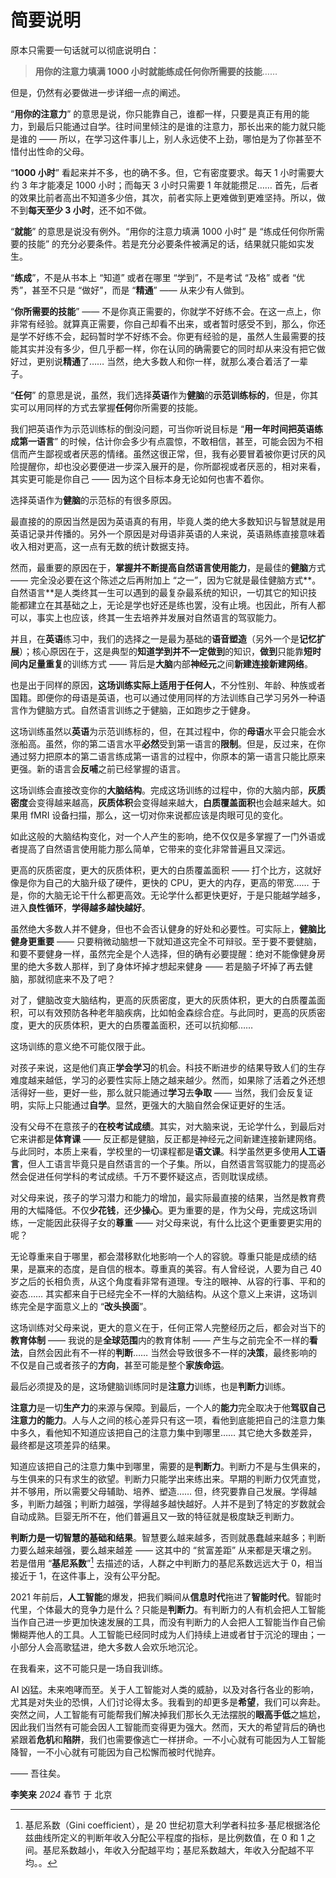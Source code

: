 # 简要说明

原本只需要一句话就可以彻底说明白：

> **用你的注意力填满 1000 小时就能练成任何你所需要的技能**……

但是，仍然有必要做进一步详细一点的阐述。

“**用你的注意力**” 的意思是说，你只能靠自己，谁都一样，只要是真正有用的能力，到最后只能通过自学。往时间里倾注的是谁的注意力，那长出来的能力就只能是谁的 —— 所以，在学习这件事儿上，别人永远使不上劲，哪怕是为了你甚至不惜付出性命的父母。

“**1000 小时**” 看起来并不多，也的确不多。但，它有密度要求。每天 1 小时需要大约 3 年才能凑足 1000 小时；而每天 3 小时只需要 1 年就能攒足…… 首先，后者的效果比前者高出不知道多少倍，其次，前者实际上更难做到更难坚持。所以，做不到**每天至少 3 小时**，还不如不做。

“**就能**” 的意思是说没有例外。“用你的注意力填满 1000 小时” 是 “练成任何你所需要的技能”  的充分必要条件。若是充分必要条件被满足的话，结果就只能如实发生。

“**练成**”，不是从书本上 “知道” 或者在哪里 “学到”，不是考试 “及格” 或者 “优秀”，甚至不只是 “做好”，而是 “**精通**” —— 从来少有人做到。

“**你所需要的技能**” —— 不是你真正需要的，你就学不好练不会。在这一点上，你非常有经验。就算真正需要，你自己却看不出来，或者暂时感受不到，那么，你还是学不好练不会，起码暂时学不好练不会。你更有经验的是，虽然人生最需要的技能其实并没有多少，但几乎都一样，你在认同的确需要它的同时却从来没有把它做好过，更别说**精通**了…… 当然，绝大多数人和你一样，就那么凑合着活了一辈子。

“**任何**” 的意思是说，虽然，我们选择**英语**作为**健脑**的**示范训练标的**，但是，你其实可以用同样的方式去掌握**任何**你所需要的技能。

我们把英语作为示范训练标的倒没问题，可当你听说目标是 “**用一年时间把英语练成第一语言**” 的时候，估计你会多少有点震惊，不敢相信，甚至，可能会因为不相信而产生鄙视或者厌恶的情绪。虽然这很正常，但，我有必要冒着被你更讨厌的风险提醒你，却也没必要便进一步深入展开的是，你所鄙视或者厌恶的，相对来看，其实更可能是你自己 —— 因为这个目标本身无论如何也害不着你。

选择英语作为**健脑**的示范标的有很多原因。

最直接的的原因当然是因为英语真的有用，毕竟人类的绝大多数知识与智慧就是用英语记录并传播的。另外一个原因是对母语非英语的人来说，英语熟练直接意味着收入相对更高，这一点有无数的统计数据支持。

然而，最重要的原因在于，**掌握并不断提高自然语言使用能力**，是最佳的**健脑**方式 —— 完全没必要在这个陈述之后再附加上 “之一”，因为它就是最佳健脑方式**。自然语言**是人类终其一生可以遇到的最复杂最系统的知识，一切其它的知识技能都建立在其基础之上，无论是学也好还是练也罢，没有止境。也因此，所有人都可以，事实上也应该，终其一生去培养并发展对自然语言的驾驭能力。

并且，在**英语**练习中，我们的选择之一是最为基础的**语音塑造**（另外一个是**记忆扩展**）；核心原因在于，这是典型的**知道学到并不一定做到**的知识，**做到**只能靠**短时间内足量重复**的训练方式 —— 背后是**大脑**内部**神经元**之间**新建连接新建网络**。

也是出于同样的原因，**这场训练实际上适用于任何人**，不分性别、年龄、种族或者国籍。即便你的母语是英语，也可以通过使用同样的方法训练自己学习另外一种语言作为健脑方式。自然语言训练之于健脑，正如跑步之于健身。

这场训练虽然以**英语**为示范训练标的，但，在其过程中，你的**母语**水平会只能会水涨船高。虽然，你的第二语言水平**必然**受到第一语言的**限制**。但是，反过来，在你通过努力把原本的第二语言练成第一语言的过程中，你原本的第一语言只能比原来更强。新的语言会**反哺**之前已经掌握的语言。

这场训练会直接改变你的**大脑结构**。完成这场训练的过程中，你的大脑内部，**灰质密度**会变得越来越高，**灰质体积**会变得越来越大，**白质覆盖面积**也会越来越大。如果用 fMRI 设备扫描，那么，这一切对你来说都应该是肉眼可见的变化。

如此这般的大脑结构变化，对一个人产生的影响，绝不仅仅是多掌握了一门外语或者提高了自然语言使用能力那么简单，它带来的变化非常普遍且又深远。

更高的灰质密度，更大的灰质体积，更大的白质覆盖面积 —— 打个比方，这就好像是你为自己的大脑升级了硬件，更快的 CPU，更大的内存，更高的带宽…… 于是，你的大脑无论干什么都更高效。无论学什么都更快更好，于是只能越学越多，进入**良性循环**，**学得越多越快越好**。

虽然绝大多数人并不健身，但也不会否认健身的好处和必要性。可实际上，**健脑比健身更重要** —— 只要稍微动脑想一下就知道这完全不可辩驳。至于要不要健脑，和要不要健身一样，虽然完全是个人选择，但的确有必要提醒：绝对不能像健身房里的绝大多数人那样，到了身体坏掉才想起来健身 —— 若是脑子坏掉了再去健脑，那就彻底来不及了吧？

对了，健脑改变大脑结构，更高的灰质密度，更大的灰质体积，更大的白质覆盖面积，可以有效预防各种老年脑疾病，比如帕金森综合症。与此同时，更高的灰质密度，更大的灰质体积，更大的白质覆盖面积，还可以抗抑郁……

这场训练的意义绝不可能仅限于此。

对孩子来说，这是他们真正**学会学习**的机会。科技不断进步的结果导致人们的生存难度越来越低，学习的必要性实际上随之越来越少。然而，如果除了活着之外还想活得好一些，更好一些，那么就只能通过**学习**去**争取** —— 当然，我们会反复证明，实际上只能通过**自学**。显然，更强大的大脑自然会保证更好的生活。

没有父母不在意孩子的**在校考试成绩**。其实，对大脑来说，无论学什么，到最后对它来讲都是**体育课** —— 反正都是健脑，反正都是神经元之间新建连接新建网络。与此同时，本质上来看，学校里的一切课程都是**语文课**。科学虽然更多使用**人工语言**，但人工语言毕竟只是自然语言的一个子集。所以，自然语言驾驭能力的提高必然会促进任何学科的考试成绩。千万不要怀疑这点，否则耽误成绩。

对父母来说，孩子的学习潜力和能力的增加，最实际最直接的结果，当然是教育费用的大幅降低。不仅**少花钱**，还**少操心**。更为重要的是，作为父母，完成这场训练，一定能因此获得子女的**尊重** —— 对父母来说，有什么比这个更重要更实用的呢？

无论尊重来自于哪里，都会潜移默化地影响一个人的容貌。尊重只能是成绩的结果，是赢来的态度，是自信的根本。尊重真的美容。有人曾经说，人要为自己 40 岁之后的长相负责，从这个角度看非常有道理。专注的眼神、从容的行事、平和的姿态…… 其实都来自于已经完全不一样的大脑结构。从这个意义上来讲，这场训练完全是字面意义上的 “**改头换面**”。

这场训练对父母来说，更大的意义在于，任何正常人完整经历之后，都会对当下的**教育体制** —— 我说的是**全球范围**内的教育体制 —— 产生与之前完全不一样的**看法**，自然会因此有不一样的**判断**…… 当然会导致很多不一样的**决策**，最终影响的不仅是自己或者孩子的**方向**，甚至可能是整个**家族命运**。

最后必须提及的是，这场健脑训练同时是**注意力**训练，也是**判断力**训练。

**注意力**是一切**生产力**的来源与保障。到最后，一个人的**能力**完全取决于他**驾驭自己注意力的能力**。人与人之间的核心差异只有这一项，看他到底能把自己的注意力集中多久，看他知不知道应该把自己的注意力集中到哪里…… 其它绝大多数差异，最终都是这项差异的结果。

知道应该把自己的注意力集中到哪里，需要的是**判断力**。判断力不是与生俱来的，与生俱来的只有求生的欲望。判断力只能学出来练出来。早期的判断力仅凭直觉，并不够用，所以需要父母辅助、培养、塑造…… 但，终究要靠自己发展。学得越多，判断力越强；判断力越强，学得越多越快越好。人并不是到了特定的岁数就会自动成熟。巨婴无所不在，他们普遍且又一致的特征就是极度缺乏判断力。

**判断力是一切智慧的基础和结果**。智慧要么越来越多，否则就愚蠢越来越多；判断力要么越来越强，要么越来越差 —— 这其中的 “贫富差距” 从来都是天壤之别。若是借用 “**基尼系数**”[^*] 去描述的话，人群之中判断力的基尼系数远远大于 0，相当接近于 1，在这件事上，没有公平分配。

2021 年前后，**人工智能**的爆发，把我们瞬间从**信息时代**拖进了**智能时代**。智能时代里，个体最大的竞争力是什么？只能是**判断力**。有判断力的人有机会把人工智能当作自己进一步更加快速发展的工具，而没有判断力的人会把人工智能当作自己偷懒糊弄他人的工具。人工智能已经同时成为人们持续上进或者甘于沉沦的理由；一小部分人会高歌猛进，绝大多数人会欢乐地沉沦。

在我看来，这不可能只是一场自我训练。

AI 凶猛。未来咆哮而至。关于人工智能对人类的威胁，以及对各行各业的影响，尤其是对失业的恐惧，人们讨论得太多。我看到的却更多是**希望**，我们可以奔赴。突然之间，人工智能有可能帮我们解决掉我们那长久无法摆脱的**眼高手低**之尴尬，因此我们当然有可能会因人工智能而变得更为强大。然而，天大的希望背后的确也紧跟着**危机**和**陷阱**，我们也需要像逃亡一样拼命。一不小心就有可能因为人工智能降智，一不小心就有可能因为自己松懈而被时代抛弃。

—— 吾往矣。



<span style="text-align: right;">**李笑来** *2024* 春节 于 北京</span>





[^*]: 基尼系数（Gini coefficient），是 20 世纪初意大利学者科拉多·基尼根据洛伦兹曲线所定义的判断年收入分配公平程度的指标，是比例数值，在 0 和 1 之间。基尼系数越小，年收入分配越平均；基尼系数越大，年收入分配越不平均。。